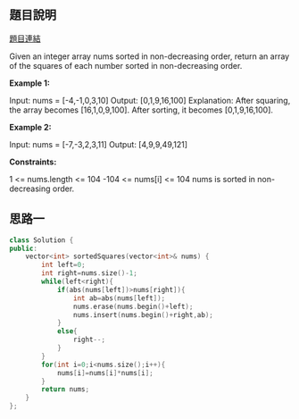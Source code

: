 ## 題目說明
[題目連結](https://leetcode.com/problems/squares-of-a-sorted-array/?envType=study-plan&id=algorithm-i)

Given an integer array nums sorted in non-decreasing order, return an array of the squares of each number sorted in non-decreasing order.

**Example 1:**

Input: nums = [-4,-1,0,3,10]
Output: [0,1,9,16,100]
Explanation: After squaring, the array becomes [16,1,0,9,100].
After sorting, it becomes [0,1,9,16,100].

**Example 2:**

Input: nums = [-7,-3,2,3,11]
Output: [4,9,9,49,121]

**Constraints:**

1 <= nums.length <= 104
-104 <= nums[i] <= 104
nums is sorted in non-decreasing order.


## 思路一 
```CPP
class Solution {
public:
    vector<int> sortedSquares(vector<int>& nums) {
        int left=0;
        int right=nums.size()-1;
        while(left<right){
            if(abs(nums[left])>nums[right]){
                int ab=abs(nums[left]);
                nums.erase(nums.begin()+left);
                nums.insert(nums.begin()+right,ab);
            }
            else{
                right--;
            }
        }
        for(int i=0;i<nums.size();i++){
            nums[i]=nums[i]*nums[i];
        }
        return nums;
    }
};
```
